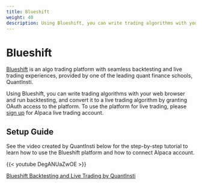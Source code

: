 ```yaml
---
title: Blueshift
weight: 40
description: Using Blueshift, you can write trading algorithms with your web browser and run backtesting, and convert it to a live trading algorithm.
---
```


# Blueshift

[Blueshift](https://blueshift.quantinsti.com/) is an algo trading platform with seamless backtesting and live trading
experiences, provided by one of the leading quant finance schools, QuantInsti.

Using Blueshift, you can write trading algorithms with your web browser and run
backtesting, and convert it to a live trading algorithm by granting OAuth
access to the platform. To use the platform for live trading, please
[sign up](https://app.alpaca.markets/signup) for Alpaca live trading account.


## Setup Guide

See the video created by QuantInsti below for the step-by-step tutorial
to learn how to use the Blueshift platform and how to connect Alpaca account.

{{< youtube DegANUaZwOE >}}

[Blueshift Backtesting and Live Trading by QuantInsti](https://youtu.be/DegANUaZwOE)

